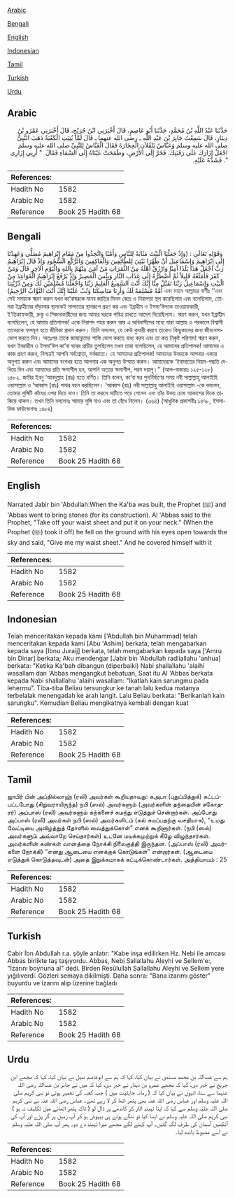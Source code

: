 [Arabic](#arabic)

[Bengali](#bengali)

[English](#english)

[Indonesian](#indonesian)

[Tamil](#tamil)

[Turkish](#turkish)

[Urdu](#urdu)

## Arabic


<div dir="rtl" lang="ar" style={{fontSize:'larger',backgroundColor:'#f8f9fa',padding:20}}>
حَدَّثَنَا عَبْدُ اللَّهِ بْنُ مُحَمَّدٍ، حَدَّثَنَا أَبُو عَاصِمٍ، قَالَ أَخْبَرَنِي ابْنُ جُرَيْجٍ، قَالَ أَخْبَرَنِي عَمْرُو بْنُ دِينَارٍ، قَالَ سَمِعْتُ جَابِرَ بْنَ عَبْدِ اللَّهِ ـ رضى الله عنهما ـ قَالَ لَمَّا بُنِيَتِ الْكَعْبَةُ ذَهَبَ النَّبِيُّ صلى الله عليه وسلم وَعَبَّاسٌ يَنْقُلاَنِ الْحِجَارَةَ فَقَالَ الْعَبَّاسُ لِلنَّبِيِّ صلى الله عليه وسلم اجْعَلْ إِزَارَكَ عَلَى رَقَبَتِكَ‏.‏ فَخَرَّ إِلَى الأَرْضِ، وَطَمَحَتْ عَيْنَاهُ إِلَى السَّمَاءِ فَقَالَ ‏ "‏ أَرِنِي إِزَارِي ‏"‏‏.‏ فَشَدَّهُ عَلَيْهِ‏.‏
</div>
<div style={{backgroundColor:'#f8f9fa',padding:20, marginBottom: 10}}><table> <thead> <tr> <th>References:</th> <th></th> </tr> </thead> <tbody><tr><td>Hadith No</td><td>1582</td></tr><tr><td>Arabic No</td><td>1582</td></tr><tr><td>Reference</td><td>Book 25 Hadith 68</td></tr></tbody></table></div>

## Bengali


<div dir="ltr" lang="bn" style={{fontSize:'larger',backgroundColor:'#f8f9fa',padding:20}}>
وَقَوْلِهِ تَعَالَى : (وَإِذْ جَعَلْنَا الْبَيْتَ مَثَابَةً لِلنَّاسِ وَأَمْنًا وَاتَّخِذُوا مِنْ مَقَامِ إِبْرَاهِيمَ مُصَلًّى وَعَهِدْنَا إِلَى إِبْرَاهِيمَ وَإِسْمَاعِيلَ أَنْ طَهِّرَا بَيْتِيَ لِلطَّائِفِينَ وَالْعَاكِفِينَ وَالرُّكَّعِ السُّجُودِ وَإِذْ قَالَ إِبْرَاهِيمُ رَبِّ اجْعَلْ هَذَا بَلَدًا آمِنًا وَارْزُقْ أَهْلَهُ مِنْ الثَّمَرَاتِ مَنْ آمَنَ مِنْهُمْ بِاللهِ وَالْيَوْمِ الآخِرِ قَالَ وَمَنْ كَفَرَ فَأُمَتِّعُهُ قَلِيلاً ثُمَّ أَضْطَرُّهُ إِلَى عَذَابِ النَّارِ وَبِئْسَ الْمَصِيرُ وَإِذْ يَرْفَعُ إِبْرَاهِيمُ الْقَوَاعِدَ مِنْ الْبَيْتِ وَإِسْمَاعِيلُ رَبَّنَا تَقَبَّلْ مِنَّا إِنَّكَ أَنْتَ السَّمِيعُ الْعَلِيمُ رَبَّنَا وَاجْعَلْنَا مُسْلِمَيْنِ لَكَ وَمِنْ ذُرِّيَّتِنَا أُمَّةً مُسْلِمَةً لَكَ وَأَرِنَا مَنَاسِكَنَا وَتُبْ عَلَيْنَا إِنَّكَ أَنْتَ التَّوَّابُ الرَّحِيمُ) এবং মহান আল্লাহর বাণীঃ ‘‘এবং সেই সময়কে স্মরণ করুন যখন কা‘বাঘরকে মানব জাতির মিলন কেন্দ্র ও নিরাপত্তা স্থল করেছিলাম এবং বলেছিলাম, তোমরা ইব্রাহীমের দাঁড়াবার স্থানকেই সালাতের স্থানরূপে গ্রহণ কর এবং ইব্রাহীম ও ইসমা‘ঈলকে তাওয়াফকারী, ই‘তিকাফকারী, রুকূ ও সিজদাকারীদের জন্য আমার ঘরকে পবিত্র রাখতে আদেশ দিয়েছিলাম। স্মরণ করুন, যখন ইব্রাহীম বলেছিলেন, হে আমার প্রতিপালক! একে নিরাপদ শহর করুন আর এ অধিবাসীদের মধ্যে যারা আল্লাহ ও পরকালে বিশ্বাসী তাদেরকে ফলমূল হতে জীবিকা প্রদান করুন। তিনি বললেন, যে কেউ কুফরী করবে তাকেও কিছুকালের জন্য জীবনোপভোগ করতে দিব। অতঃপর তাকে জাহান্নামের শাস্তি ভোগ করতে বাধ্য করব এবং তা কত নিকৃষ্ট পরিণাম! স্মরণ করুন, যখন ইবরাহীম ও ইসমা‘ঈল কা’বা ঘরের প্রাচীর তুলছিলেন তখন তারা বলেছিলেন, হে আমাদের প্রতিপালক! আমাদের এ কাজ গ্রহণ করুন, নিশ্চয়ই আপনি সর্বশ্রোতা, সর্বজ্ঞাতা। হে আমাদের প্রতিপালক! আমাদের উভয়কে আপনার একান্ত অনুগত করুন এবং আমাদের বংশধর হতে আপনার এক অনুগত উম্মাত করুন। আমাদেরকে ‘ইবাদাতের নিয়ম-পদ্ধতি দেখিয়ে দিন এবং আমাদের প্রতি ক্ষমাশীল হন, আপনি অত্যন্ত ক্ষমাশীল, পরম দয়ালু।’’ (আল-বাকারাঃ ১২৫-১২৮) ১৫৮২. জাবির ইবনু ‘আবদুল্লাহ (রাঃ) হতে বর্ণিত। তিনি বলেন, কা‘বা ঘর পুনর্নির্মাণের সময় নবী সাল্লাল্লাহু আলাইহি ওয়াসাল্লাম ও ‘আব্বাস (রাঃ) পাথর বহন করছিলেন। ‘আব্বাস (রাঃ) নবী সাল্লাল্লাহু আলাইহি ওয়াসাল্লাম -কে বললেন, তোমার লুঙ্গিটি কাঁধের ওপর দিয়ে নাও। তিনি তা করলে মাটিতে পড়ে গেলেন এবং তাঁর উভয় চোখ আকাশের দিকে তাকিয়ে থাকল। তখন তিনি বললেনঃ আমার লুঙ্গি দাও এবং তা বেঁধে নিলেন। (৩৬৪) (আধুনিক প্রকাশনীঃ ১৪৭৮, ইসলামিক ফাউন্ডেশনঃ ১৪৮৪)
</div>
<div style={{backgroundColor:'#f8f9fa',padding:20, marginBottom: 10}}><table> <thead> <tr> <th>References:</th> <th></th> </tr> </thead> <tbody><tr><td>Hadith No</td><td>1582</td></tr><tr><td>Arabic No</td><td>1582</td></tr><tr><td>Reference</td><td>Book 25 Hadith 68</td></tr></tbody></table></div>

## English


<div dir="ltr" lang="en" style={{fontSize:'larger',backgroundColor:'#f8f9fa',padding:20}}>
Narrated Jabir bin 'Abdullah:When the Ka'ba was built, the Prophet (ﷺ) and 'Abbas went to bring stones (for its construction). Al 'Abbas said to the Prophet, "Take off your waist sheet and put it on your neck." (When the Prophet (ﷺ) took it off) he fell on the ground with his eyes open towards the sky and said, "Give me my waist sheet." And he covered himself with it
</div>
<div style={{backgroundColor:'#f8f9fa',padding:20, marginBottom: 10}}><table> <thead> <tr> <th>References:</th> <th></th> </tr> </thead> <tbody><tr><td>Hadith No</td><td>1582</td></tr><tr><td>Arabic No</td><td>1582</td></tr><tr><td>Reference</td><td>Book 25 Hadith 68</td></tr></tbody></table></div>

## Indonesian


<div dir="ltr" lang="id" style={{fontSize:'larger',backgroundColor:'#f8f9fa',padding:20}}>
Telah menceritakan kepada kami ['Abdullah bin Muhammad] telah menceritakan kepada kami [Abu 'Ashim] berkata, telah mengabarkan kepada saya [Ibnu Juraij] berkata, telah mengabarkan kepada saya ['Amru bin Dinar] berkata; Aku mendengar [Jabir bin 'Abdullah radliallahu 'anhua] berkata: "Ketika Ka'bah dibangun (diperbaiki) Nabi shallallahu 'alaihi wasallam dan 'Abbas mengangkut bebatuan, Saat itu Al 'Abbas berkata kepada Nabi shallallahu 'alaihi wasallam: "Ikatlah kain sarungmu pada lehermu". Tiba-tiba Beliau tersungkur ke tanah lalu kedua matanya terbelalak menengadah ke arah langit. Lalu Beliau berkata: "Berikanlah kain sarungku". Kemudian Beliau mengikatnya kembali dengan kuat
</div>
<div style={{backgroundColor:'#f8f9fa',padding:20, marginBottom: 10}}><table> <thead> <tr> <th>References:</th> <th></th> </tr> </thead> <tbody><tr><td>Hadith No</td><td>1582</td></tr><tr><td>Arabic No</td><td>1582</td></tr><tr><td>Reference</td><td>Book 25 Hadith 68</td></tr></tbody></table></div>

## Tamil


<div dir="ltr" lang="ta" style={{fontSize:'larger',backgroundColor:'#f8f9fa',padding:20}}>
ஜாபிர் பின் அப்தில்லாஹ் (ரலி) அவர்கள் கூறியதாவது: கஅபா (புதுப்பித்துக்) கட்டப்பட்டபோது (சிறுவராயிருந்த) நபி (ஸல்) அவர்களும் (அவர்களின் தந்தையின் சகோதரர்) அப்பாஸ் (ரலி) அவர்களும் கற்களைச் சுமந்து எடுத்துச் சென்றார்கள். அப்போது அப்பாஸ் (ரலி) அவர்கள் நபி (ஸல்) அவர்களிடம் (கல் சுமப்பதற்கு வசதியாக), “உமது வேட்டியை அவிழ்த்துத் தோளில் வைத்துக்கொள்” எனக் கூறினார்கள். (நபி (ஸல்) அவர்களும் அவ்வாறே செய்தார்கள்) உடனே மயக்கமுற்றுக் கீழே விழுந்தார்கள். அவர்களின் கண்கள் வானத்தை நோக்கி நிலைகுத்தி இருந்தன. (அப்பாஸ் (ரலி) அவர்களை நோக்கி) “எனது ஆடையை எனக்குக் கொடுங்கள்” என்றார்கள். (ஆடையை எடுத்துக் கொடுத்தவுடன்) அதை இறுக்கமாகக் கட்டிக்கொண்டார்கள். அத்தியாயம் : 25
</div>
<div style={{backgroundColor:'#f8f9fa',padding:20, marginBottom: 10}}><table> <thead> <tr> <th>References:</th> <th></th> </tr> </thead> <tbody><tr><td>Hadith No</td><td>1582</td></tr><tr><td>Arabic No</td><td>1582</td></tr><tr><td>Reference</td><td>Book 25 Hadith 68</td></tr></tbody></table></div>

## Turkish


<div dir="ltr" lang="tr" style={{fontSize:'larger',backgroundColor:'#f8f9fa',padding:20}}>
Cabir İbn Abdullah r.a. şöyle anlatır: "Kabe inşa edilirken Hz. Nebi ile amcası Abbas birlikte taş taşıyordu. Abbas, Nebi Sallallahu Aleyhi ve Sellem'e:, "İzarını boynuna al" dedi. Birden Resûlullah Sallallahu Aleyhi ve Sellem yere yığılıverdi. Gözleri semaya dikilmişti. Daha sonra: "Bana izarımı göster" buyurdu ve izarını alıp üzerine bağladı
</div>
<div style={{backgroundColor:'#f8f9fa',padding:20, marginBottom: 10}}><table> <thead> <tr> <th>References:</th> <th></th> </tr> </thead> <tbody><tr><td>Hadith No</td><td>1582</td></tr><tr><td>Arabic No</td><td>1582</td></tr><tr><td>Reference</td><td>Book 25 Hadith 68</td></tr></tbody></table></div>

## Urdu


<div dir="rtl" lang="ur" style={{fontSize:'larger',backgroundColor:'#f8f9fa',padding:20}}>
ہم سے عبداللہ بن محمد مسندی نے بیان کیا، کہا کہ ہم سے ابوعاصم نبیل نے بیان کیا، کہا کہ مجھے ابن جریج نے خبر دی، کہا کہ مجھے عمرو بن دینار نے خبر دی، کہا کہ میں نے جابر بن عبداللہ رضی اللہ عنہما سے سنا، انہوں نے بیان کیا کہ ( زمانہ جاہلیت میں ) جب کعبہ کی تعمیر ہوئی تو نبی کریم صلی اللہ علیہ وسلم اور عباس رضی اللہ عنہ بھی پتھر اٹھا کر لا رہے تھے۔ عباس رضی اللہ عنہ نے نبی کریم صلی اللہ علیہ وسلم سے کہا کہ اپنا تہبند اتار کر کاندھے پر ڈال لو ( تاکہ پتھر اٹھانے میں تکلیف نہ ہو ) نبی کریم صلی اللہ علیہ وسلم نے ایسا کیا تو ننگے ہوتے ہی بیہوش ہو کر آپ زمین پر گر پڑے اور آپ کی آنکھیں آسمان کی طرف لگ گئیں۔ آپ کہنے لگے مجھے میرا تہبند دے دو۔ پھر آپ صلی اللہ علیہ وسلم نے اسے مضبوط باندھ لیا۔
</div>
<div style={{backgroundColor:'#f8f9fa',padding:20, marginBottom: 10}}><table> <thead> <tr> <th>References:</th> <th></th> </tr> </thead> <tbody><tr><td>Hadith No</td><td>1582</td></tr><tr><td>Arabic No</td><td>1582</td></tr><tr><td>Reference</td><td>Book 25 Hadith 68</td></tr></tbody></table></div>